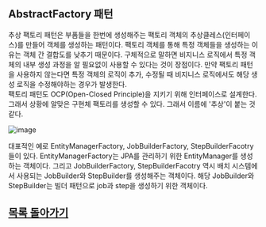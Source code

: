 ## AbstractFactory 패턴
추상 팩토리 패턴은 부품들을 한번에 생성해주는 팩토리 객체의 추상클레스(인터페이스)를 만들어 객체를 생성하는 패턴이다.
팩토리 객체를 통해 특정 객체들을 생성하는 이유는 객체 간 결합도를 낮추기 때문이다. 구체적으로 말하면 비지니스 로직에서 특정 객체의 내부 생성 과정을 알 필요없이 사용할 수 있다는 것이 장점이다. 만약 팩토리 패턴을 사용하지 않는다면 특정 객체의 로직이 추가, 수정될 때 비지니스 로직에서도 해당 생성 로직을 수정해야하는 경우가 발생한다.   
팩토리 패턴도 OCP(Open-Closed Principle)을 지키기 위해 인터페이스로 설계한다. 그래서 상황에 알맞은 구현체 팩토리를 생성할 수 있다. 그래서 이름에 '추상'이 붙는 것 같다.   

![image](https://user-images.githubusercontent.com/89891704/161386072-c7920233-3cfe-4410-a103-c610700f2d20.png)   
   

 대표적인 예로 EntityManagerFactory, JobBuilderFactory, StepBuilderFacotry 들이 있다. EntityManagerFactory는 JPA를 관리하기 위한 EntityManager를 생성하는 객체이다.
 그리고 JobBuilderFactory, StepBuilderFacotry 역시 배치 시스템에서 사용되는 JobBuilder와 StepBuilder를 생성해주는 객체이다.
 해당 JobBuilder와 StepBuilder는 빌더 패턴으로 job과 step을 생성하기 위한 객체이다. 

## [목록 돌아가기](https://github.com/kyo705/Design-Pattern#1-%EC%83%9D%EC%84%B1-%ED%8C%A8%ED%84%B4)
